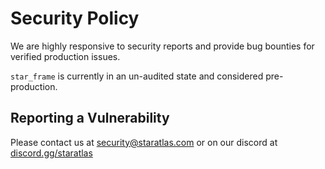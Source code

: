 # Security Policy

We are highly responsive to security reports and provide bug bounties for verified production issues.

`star_frame` is currently in an un-audited state and considered pre-production.

## Reporting a Vulnerability

Please contact us at security@staratlas.com or on our discord at [discord.gg/staratlas](https://discord.gg/staratlas)
